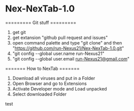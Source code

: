 # Nex-NexTab-1.0

========= Git stuff =========

1. get git
2. get extansion "github pull request and issues"
3. open command palette and type "git clone" and then "https://github.com/run-Nexus21/Nex-NexTab-1.0.git" 
4. "git config --global user.name run-Nexus21"
5. "git config --global user.email run-Nexus21@gmail.com"

======= How to NexTab =======

1. Download all viruses and put in a Folder
2. Open Browser and go to Extensions
3. Activate Developer mode and Load unpacked
4. Select downloaded Folder

test